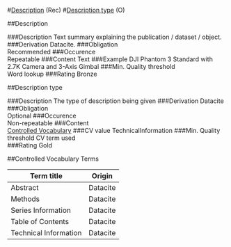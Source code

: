 
#[Description](#description) (Rec)
#[Description type](#description-type) (O)

##Description

###Description
Text summary explaining the publication / dataset / object.
###Derivation
Datacite.
###Obligation	
Recommended
###Occurence	
Repeatable
###Content 
Text
###Example
DJI Phantom 3 Standard with 2.7K Camera and 3-Axis Gimbal
###Min. Quality threshold	
Word lookup	
###Rating
Bronze


##Description type

###Description
The type of description being given
###Derivation
Datacite
###Obligation	
Optional
###Occurence	
Non-repeatable
###Content	
[Controlled Vocabulary](#controlled-vocabulary-terms)
###CV value
TechnicalInformation
###Min. Quality threshold
CV term used	
###Rating
Gold


##Controlled Vocabulary Terms

Term title | Origin
-------------------------|-----------
Abstract | Datacite
Methods | Datacite
Series Information | Datacite
Table of Contents | Datacite
Technical Information | Datacite




